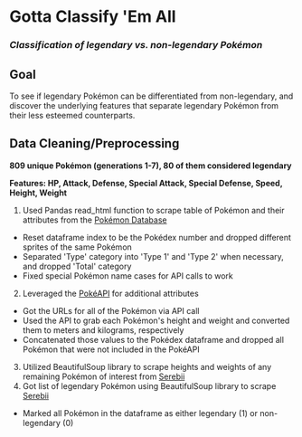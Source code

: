 # Gotta Classify 'Em All
### _Classification of legendary vs. non-legendary Pokémon_

## Goal
To see if legendary Pokémon can be differentiated from non-legendary, and discover the underlying features that separate legendary Pokémon from their less esteemed counterparts.

## Data Cleaning/Preprocessing
__809 unique Pokémon (generations 1-7), 80 of them considered legendary__

__Features: HP, Attack, Defense, Special Attack, Special Defense, Speed, Height, Weight__
1. Used Pandas read_html function to scrape table of Pokémon and their attributes from the [Pokémon Database](https://pokemondb.net/pokedex/all "Pokémon Database")
  * Reset dataframe index to be the Pokédex number and dropped different sprites of the same Pokémon
  * Separated 'Type' category into 'Type 1' and 'Type 2' when necessary, and dropped 'Total' category
  * Fixed special Pokémon name cases for API calls to work
2. Leveraged the [PokéAPI](https://pokeapi.co/docs/v2.html "PokéAPI") for additional attributes
  * Got the URLs for all of the Pokémon via API call
  * Used the API to grab each Pokémon's height and weight and converted them to meters and kilograms, respectively
  * Concatenated those values to the Pokédex dataframe and dropped all Pokémon that were not included in the PokéAPI
3. Utilized BeautifulSoup library to scrape heights and weights of any remaining Pokémon of interest from [Serebii](https://www.serebii.net/pokemon/ "Serebii")
4. Got list of legendary Pokémon using BeautifulSoup library to scrape [Serebii](https://www.serebii.net/pokemon/legendary.shtml "Serebii Legendaries")
* Marked all Pokémon in the dataframe as either legendary (1) or non-legendary (0)
